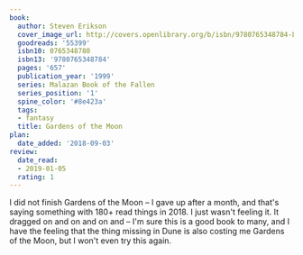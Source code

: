 ```yaml
---
book:
  author: Steven Erikson
  cover_image_url: http://covers.openlibrary.org/b/isbn/9780765348784-L.jpg
  goodreads: '55399'
  isbn10: 0765348780
  isbn13: '9780765348784'
  pages: '657'
  publication_year: '1999'
  series: Malazan Book of the Fallen
  series_position: '1'
  spine_color: '#8e423a'
  tags:
  - fantasy
  title: Gardens of the Moon
plan:
  date_added: '2018-09-03'
review:
  date_read:
  - 2019-01-05
  rating: 1
---
```


I did not finish Gardens of the Moon – I gave up after a month, and that's saying something with 180+ read things in 2018. I just wasn't feeling it. It dragged on and on and on and – I'm sure this is a good book to many, and I have the feeling that the thing missing in Dune is also costing me Gardens of the Moon, but I won't even try this again.
